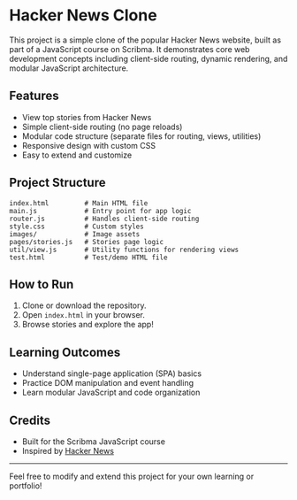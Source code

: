 # Hacker News Clone

This project is a simple clone of the popular Hacker News website, built as part of a JavaScript course on Scribma. It demonstrates core web development concepts including client-side routing, dynamic rendering, and modular JavaScript architecture.

## Features
- View top stories from Hacker News
- Simple client-side routing (no page reloads)
- Modular code structure (separate files for routing, views, utilities)
- Responsive design with custom CSS
- Easy to extend and customize

## Project Structure
```
index.html         # Main HTML file
main.js            # Entry point for app logic
router.js          # Handles client-side routing
style.css          # Custom styles
images/            # Image assets
pages/stories.js   # Stories page logic
util/view.js       # Utility functions for rendering views
test.html          # Test/demo HTML file
```

## How to Run
1. Clone or download the repository.
2. Open `index.html` in your browser.
3. Browse stories and explore the app!

## Learning Outcomes
- Understand single-page application (SPA) basics
- Practice DOM manipulation and event handling
- Learn modular JavaScript and code organization

## Credits
- Built for the Scribma JavaScript course
- Inspired by [Hacker News](https://news.ycombinator.com/)

---
Feel free to modify and extend this project for your own learning or portfolio!
